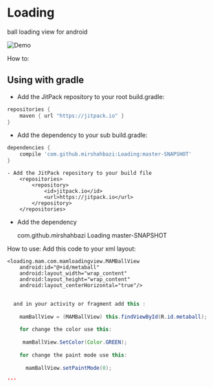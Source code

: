 # Loading
ball loading view for android

![Demo](http://mam1365.us.cube.filecorn.com/ezgif.com-crop.gif)

How to:


## Using with gradle
- Add the JitPack repository to your root build.gradle:
```gradle
repositories {
    maven { url "https://jitpack.io" }
}
```

- Add the dependency to your sub build.gradle:
```gradle
dependencies {
    compile 'com.github.mirshahbazi:Loading:master-SNAPSHOT'
}
```

```maven:
- Add the JitPack repository to your build file
	<repositories>
		<repository>
		    <id>jitpack.io</id>
		    <url>https://jitpack.io</url>
		</repository>
	</repositories>
 ``` 
-  Add the dependency
  
  	<dependency>
	    <groupId>com.github.mirshahbazi</groupId>
	    <artifactId>Loading</artifactId>
	    <version>master-SNAPSHOT</version>
	</dependency>

How to use:
 Add this code to your xml layout:



    <loading.mam.com.mamloadingview.MAMBallView
        android:id="@+id/metaball"
        android:layout_width="wrap_content"
        android:layout_height="wrap_content"
        android:layout_centerHorizontal="true"/>
```java        
        
  and in your activity or fragment add this :
  
    mamBallView = (MAMBallView) this.findViewById(R.id.metaball);
    
    for change the color use this:
    
     mamBallView.SetColor(Color.GREEN);
    
    for change the paint mode use this:
    
      mamBallView.setPaintMode(0);
      
'''      

  


